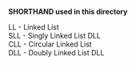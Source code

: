<b> SHORTHAND used in this directory </b>

LL - Linked List <br>
SLL - Singly Linked List DLL <br>
CLL - Circular Linked List <br>
DLL - Doubly Linked List DLL <br>
